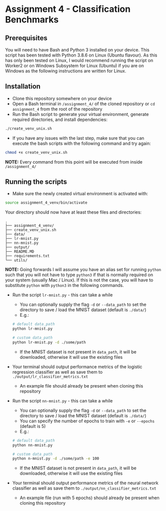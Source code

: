 # Assignment 4 - Classification Benchmarks

## Prerequisites
You will need to have Bash and Python 3 installed on your device. This script has been tested with Python 3.8.6 on Linux (Ubuntu flavour).
As this has only been tested on Linux, I would recommend running the script on Worker2 or on Windows Subsystem for Linux (Ubuntu) if you are on Windows as the following instructions are written for Linux.

## Installation
- Clone this repository somewhere on your device
- Open a Bash terminal in `/assignment_4/` of the cloned repository or `cd assignment_4` from the root of the repository
- Run the Bash script to generate your virtual environment, generate required directories, and install dependencies:

```bash
./create_venv_unix.sh
```
- If you have any issues with the last step, make sure that you can execute the bash scripts with the following command and try again:

```bash
chmod +x create_venv_unix.sh
```

**NOTE:** Every command from this point will be executed from inside `/assignment_4/`

## Running the scripts
- Make sure the newly created virtual environment is activated with:

```bash
source assignment_4_venv/bin/activate
```

Your directory should now have at least these files and directories:

```
.
├── assignment_4_venv/
├── create_venv_unix.sh
├── data/
├── lr-mnist.py
├── nn-mnist.py
├── output/
├── README.MD
├── requirements.txt
└── utils/
```

**NOTE:** Going forwards I will assume you have an alias set for running `python` such that you will not have to type `python3` if that is normally required on your system (usually Mac / Linux). If this is not the case, you will have to substitute `python` with `python3` in the following commands.

- Run the script `lr-mnist.py` - this can take a while
    - You can optionally supply the flag `-d` or `--data_path` to set the directory to save / load the MNIST dataset (default is `./data/`)
    - E.g.:

    ```bash
    # default data_path
    python lr-mnist.py

    # custom data_path
    python lr-mnist.py -d ./some/path
    ```

    - If the MNIST dataset is not present in `data_path`, it will be downloaded, otherwise it will use the existing files
- Your terminal should output performance metrics of the logistic regression classifier as well as save them to `./output/lr_classifier_metrics.txt`
    - An example file should already be present when cloning this repository
- Run the script `nn-mnist.py` - this can take a while
    - You can optionally supply the flag `-d` or `--data_path` to set the directory to save / load the MNIST dataset (default is `./data/`)
    - You can specify the number of epochs to train with `-e` or `--epochs` (default is 5)
    - E.g.:

    ```bash
    # default data_path
    python nn-mnist.py

    # custom data_path
    python n-mnist.py -d ./some/path -e 100
    ```
    - If the MNIST dataset is not present in `data_path`, it will be downloaded, otherwise it will use the existing files
- Your terminal should output performance metrics of the neural network classifier as well as save them to `./output/nn_classifier_metrics.txt`
    - An example file (run with 5 epochs) should already be present when cloning this repository